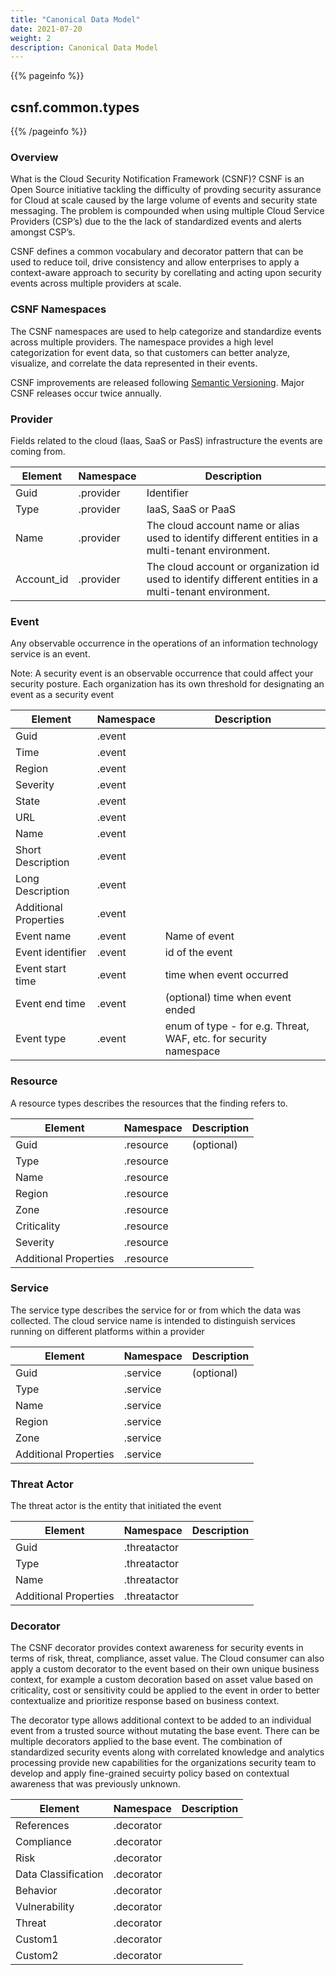 ```yaml
---
title: "Canonical Data Model"
date: 2021-07-20
weight: 2
description: Canonical Data Model
---
```


{{% pageinfo %}}
## **csnf.common.types**
{{% /pageinfo %}}


### Overview

What is the Cloud Security Notification Framework (CSNF)? CSNF is an Open Source initiative tackling the difficulty of provding security assurance for Cloud at scale caused by the large volume of events and security state messaging. The problem is compounded when using multiple Cloud Service Providers (CSP’s) due to the the lack of standardized events and alerts amongst CSP’s.  

CSNF defines a common vocabulary and decorator pattern that can be used to reduce toil, drive consistency and allow enterprises to apply a context-aware approach to security by corellating and acting upon security events across multiple providers at scale. 

### CSNF Namespaces

The CSNF namespaces are used to help categorize and standardize events across multiple providers. The namespace  provides a high level categorization for event data, so that customers can better analyze, visualize, and correlate the data represented in their events.

CSNF improvements are released following [Semantic Versioning](https://semver.org/). Major CSNF releases occur twice annually.

### Provider

Fields related to the cloud (Iaas, SaaS or PasS) infrastructure the events are coming from.

|  Element      |  Namespace  | Description |
| ---------- | ------------- | ------------- |
| Guid          | .provider | Identifier |
| Type          | .provider | IaaS, SaaS or PaaS |
| Name          | .provider | The cloud account name or alias used to identify different entities in a multi-tenant environment. |
| Account_id | .provider | The cloud account or organization id used to identify different entities in a multi-tenant environment. |

### Event

Any observable occurrence in the operations of an information technology service is an event. 

Note: A security event is an observable occurrence that could affect your security posture. Each organization has  its own threshold for designating an event as a security event


|  Element      |  Namespace  | Description |
| ------------- | ----------  | ------------- |
| Guid          | .event |  |
| Time          | .event |  |
| Region        | .event |  |
| Severity      | .event |  |
| State         | .event |  |
| URL           | .event |  |
| Name          | .event |  |
| Short Description | .event |  |
| Long Description | .event |  |
| Additional Properties | .event |  |
| Event name | .event | Name of event |
|Event identifier |.event | id of the event |
|Event start time |.event | time when event occurred |
|Event end time|.event| (optional)  time when event ended |
|Event type |.event | enum of type - for e.g. Threat, WAF, etc. for security namespace |

### Resource

A resource types describes the resources that the finding refers to.


|  Element   |  Namespace  | Description |
| ------------- | ---------- | ------------- |
|Guid |.resource | (optional) |
|Type |.resource |  |
|Name |.resource |  |
|Region |.resource |  |
|Zone |.resource |  |
|Criticality |.resource | |
|Severity |.resource | |
|Additional Properties |.resource |  |

### Service

The service type describes the service for or from which the data was collected. The cloud service name is intended to distinguish services running on different platforms within a provider

|  Element   |  Namespace  | Description |
| ------------- | ---------- | ------------- |
|Guid |.service | (optional) |
|Type |.service |  |
|Name |.service |  |
|Region |.service |  |
|Zone |.service |  |
|Additional Properties |.service |  |

### Threat Actor

The threat actor is the entity that initiated the event


|  Element   |  Namespace  | Description |
| ------------- | ---------- | ------------- |
|Guid|.threatactor|  |
|Type|.threatactor|  |
|Name|.threatactor|  |
|Additional Properties|.threatactor|  |

### Decorator

The CSNF decorator provides context awareness for security events in terms of risk, threat, compliance, asset value. The Cloud consumer can also apply a custom decorator to the event based on their own unique business context, for example a custom decoration based on asset value based on criticality, cost or sensitivity could be applied to the event in order to better contextualize and prioritize response based on business context.

The decorator type allows additional context to be added to an individual event from a trusted source without mutating the base event.  There can be multiple decorators applied to the base event. The combination of standardized security events along with correlated knowledge and analytics processing provide new capabilities for the organizations security team to develop and apply fine-grained secuirty policy based on contextual awareness that was previously unknown.


|  Element   |  Namespace  | Description |
| ------------- | ---------- | ------------- |
|References|.decorator|  |
|Compliance|.decorator|  |
| Risk                  | .decorator |                                                              |
| Data Classification   | .decorator |                                                              |
| Behavior              | .decorator |                                                              |
| Vulnerability         | .decorator |                                                              |
| Threat                | .decorator |                                                              |
| Custom1 | .decorator |                                                              |
| Custom2 | .decorator | |

